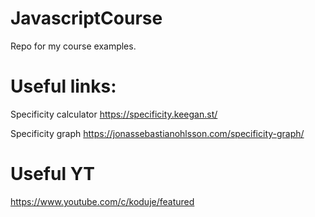 # JavascriptCourse
Repo for my course examples.

# Useful links:
  Specificity calculator
  https://specificity.keegan.st/
  
  Specificity graph
  https://jonassebastianohlsson.com/specificity-graph/

# Useful YT 
  https://www.youtube.com/c/koduje/featured
